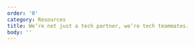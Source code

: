 ```yaml
---
order: '0'
category: Resources
title: We’re not just a tech partner, we’re tech teammates.
body: ''
---
```

